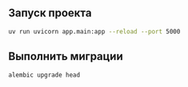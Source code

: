 ## Запуск проекта

```bash
uv run uvicorn app.main:app --reload --port 5000
```

## Выполнить миграции

```bash
alembic upgrade head
```